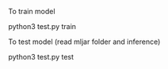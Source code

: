 To train model

python3 test.py train

To test model (read mljar folder and inference)

python3 test.py test
